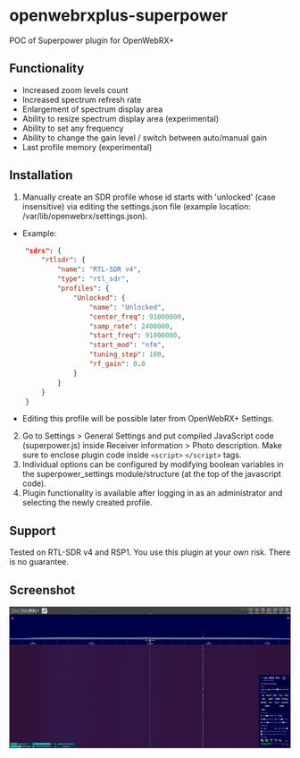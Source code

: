 # openwebrxplus-superpower
POC of Superpower plugin for OpenWebRX+

## Functionality
- Increased zoom levels count
- Increased spectrum refresh rate 
- Enlargement of spectrum display area
- Ability to resize spectrum display area (experimental)
- Ability to set any frequency
- Ability to change the gain level / switch between auto/manual gain
- Last profile memory (experimental)

## Installation
1) Manually create an SDR profile whose id starts with 'unlocked' (case insensitive) via editing the settings.json file (example location: /var/lib/openwebrx/settings.json).
- Example:
```json
    "sdrs": {
        "rtlsdr": {
            "name": "RTL-SDR v4",
            "type": "rtl_sdr",
            "profiles": {
                "Unlocked": {
                    "name": "Unlocked",
                    "center_freq": 91000000,
                    "samp_rate": 2400000,
                    "start_freq": 91000000,
                    "start_mod": "nfm",
                    "tuning_step": 100,
                    "rf_gain": 0.0
                }
            }
        }
    }
```
- Editing this profile will be possible later from OpenWebRX+ Settings.

2) Go to Settings > General Settings and put compiled JavaScript code (superpower.js) inside Receiver information > Photo description. Make sure to enclose plugin code inside ```<script>``` ```</script>``` tags.
3) Individual options can be configured by modifying boolean variables in the superpower_settings module/structure (at the top of the javascript code).
4) Plugin functionality is available after logging in as an administrator and selecting the newly created profile.

## Support
Tested on RTL-SDR v4 and RSP1.
You use this plugin at your own risk. There is no guarantee.

## Screenshot
![Screenshot](docs/images/screenshot.png)